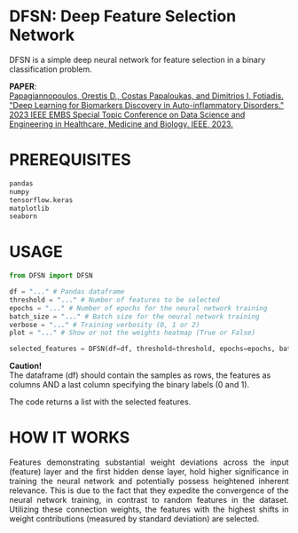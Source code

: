 # DFSN: Deep Feature Selection Network


DFSN is a simple deep neural network for feature selection in a binary classification problem. 


**PAPER**:   
[Papagiannopoulos, Orestis D., Costas Papaloukas, and Dimitrios I. Fotiadis. "Deep Learning for Biomarkers Discovery in Auto-inflammatory Disorders." 2023 IEEE EMBS Special Topic Conference on Data Science and Engineering in Healthcare, Medicine and Biology. IEEE, 2023.](https://ieeexplore.ieee.org/abstract/document/10404699)

# PREREQUISITES
```python
pandas
numpy
tensorflow.keras
matplotlib
seaborn
```

# USAGE
```python
from DFSN import DFSN

df = "..." # Pandas dataframe
threshold = "..." # Number of features to be selected
epochs = "..." # Number of epochs for the neural network training
batch_size = "..." # Batch size for the neural network training
verbose = "..." # Training verbosity (0, 1 or 2)
plot = "..." # Show or not the weights heatmap (True or False)

selected_features = DFSN(df=df, threshold=threshold, epochs=epochs, batch_size=batch_size, verbose=verbose, plot=plot)
```

**Caution!**    
The dataframe (df) should contain the samples as rows, the features as columns AND a last column specifying the binary labels (0 and 1).


The code returns a list with the selected features.
   


# HOW IT WORKS
<p align="justify">
Features demonstrating substantial weight deviations across the input (feature) layer and the first hidden dense layer, hold higher significance in training the neural network and potentially possess heightened inherent relevance. This is due to the fact that they expedite the convergence of the neural network training, in contrast to random features in the dataset. Utilizing these connection weights, the features with the highest shifts in weight contributions (measured by standard deviation) are selected. </p>
